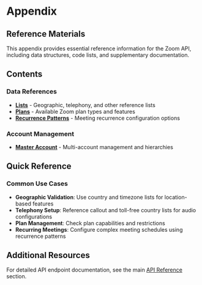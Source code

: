 # Appendix

## Reference Materials

This appendix provides essential reference information for the Zoom API, including data structures, code lists, and supplementary documentation.

## Contents

### Data References
- **[Lists](lists/_index.md)** - Geographic, telephony, and other reference lists
- **[Plans](_plans.md)** - Available Zoom plan types and features
- **[Recurrence Patterns](_recurrence.md)** - Meeting recurrence configuration options

### Account Management
- **[Master Account](master_account.md)** - Multi-account management and hierarchies

## Quick Reference

### Common Use Cases
- **Geographic Validation**: Use country and timezone lists for location-based features
- **Telephony Setup**: Reference callout and toll-free country lists for audio configurations  
- **Plan Management**: Check plan capabilities and restrictions
- **Recurring Meetings**: Configure complex meeting schedules using recurrence patterns

## Additional Resources

For detailed API endpoint documentation, see the main [API Reference](../api_reference/overview.md) section.